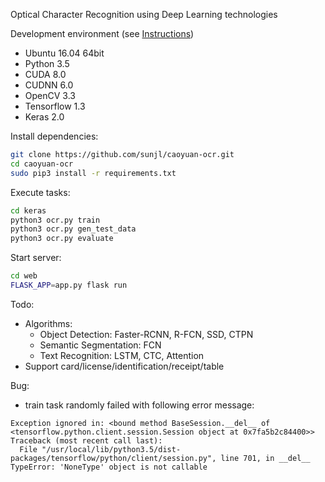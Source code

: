 Optical Character Recognition using Deep Learning technologies

Development environment (see [Instructions](https://github.com/sunjl/development-environment))

* Ubuntu 16.04 64bit
* Python 3.5
* CUDA 8.0
* CUDNN 6.0
* OpenCV 3.3
* Tensorflow 1.3
* Keras 2.0


Install dependencies:

```sh
git clone https://github.com/sunjl/caoyuan-ocr.git
cd caoyuan-ocr
sudo pip3 install -r requirements.txt
```

Execute tasks:

```sh
cd keras
python3 ocr.py train
python3 ocr.py gen_test_data
python3 ocr.py evaluate
```

Start server:
```sh
cd web
FLASK_APP=app.py flask run
```

Todo:
* Algorithms:
  * Object Detection: Faster-RCNN, R-FCN, SSD, CTPN
  * Semantic Segmentation: FCN
  * Text Recognition: LSTM, CTC, Attention
* Support card/license/identification/receipt/table

Bug:
* train task randomly failed with following error message:
```
Exception ignored in: <bound method BaseSession.__del__ of <tensorflow.python.client.session.Session object at 0x7fa5b2c84400>>
Traceback (most recent call last):
  File "/usr/local/lib/python3.5/dist-packages/tensorflow/python/client/session.py", line 701, in __del__
TypeError: 'NoneType' object is not callable
```
